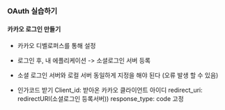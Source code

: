 ### OAuth 실습하기

#### 카카오 로그인 만들기

- 카카오 디벨로퍼스를 통해 설정
- 로그인 후, 내 에플리케이션 -> 소셜로그인 서버 등록
- 소셜 로그인 서버와 로컬 서버 동일하게 지정을 해야 된다 (오류 발생 할 수 있음)

- 인가코드 받기
  Client_id: 받아온 카카오 클라이언트 아이디
  redirect_uri: redirectURI(소셜로그인 등록서버))
  response_type: code 고정
